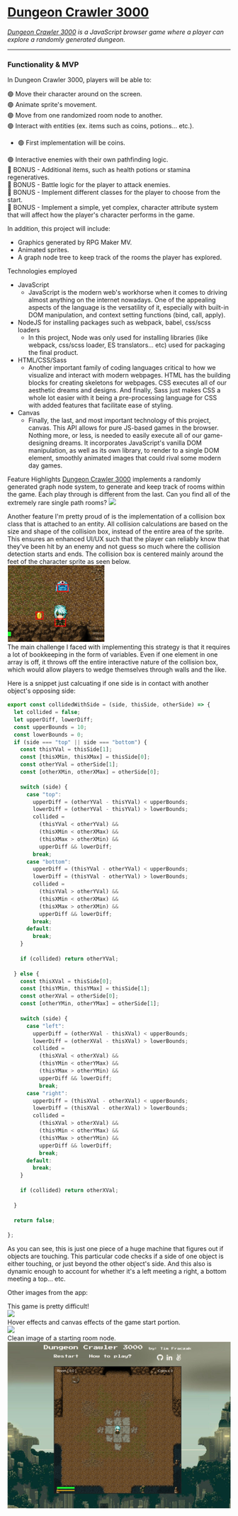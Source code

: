 # **[Dungeon Crawler 3000](https://tfraczak.github.io/dungeon_crawler/)**

*[Dungeon Crawler 3000](https://tfraczak.github.io/dungeon_crawler/) is a JavaScript browser game where a player can explore a randomly generated dungeon.*

---

### Functionality & MVP

In Dungeon Crawler 3000, players will be able to:

🟢 Move their character around on the screen.  
🟢 Animate sprite's movement.  
🟢 Move from one randomized room node to another.  
🟢 Interact with entities (ex. items such as coins, potions... etc.).  
  - 🟢 First implementation will be coins.  

🟢 Interactive enemies with their own pathfinding logic.  
🔴 BONUS - Additional items, such as health potions or stamina regeneratives.  
🔴 BONUS - Battle logic for the player to attack enemies.  
🔴 BONUS - Implement different classes for the player to choose from the start.  
🔴 BONUS - Implement a simple, yet complex, character attribute system that will affect how the player's character performs in the game.  

In addition, this project will include:

- Graphics generated by RPG Maker MV.
- Animated sprites.
- A graph node tree to keep track of the rooms the player has explored.

Technologies employed

- JavaScript
  - JavaScript is the modern web's workhorse when it comes to driving almost anything on the internet nowadays. One of the appealing aspects of the language is the versatility of it, especially with built-in DOM manipulation, and context setting functions (bind, call, apply).
- NodeJS for installing packages such as webpack, babel, css/scss loaders
  - In this project, Node was only used for installing libraries (like webpack, css/scss loader, ES translators... etc) used for packaging the final product.
- HTML/CSS/Sass
  - Another important family of coding languages critical to how we visualize and interact with modern webpages. HTML has the building blocks for creating skeletons for webpages. CSS executes all of our aesthetic dreams and designs. And finally, Sass just makes CSS a whole lot easier with it being a pre-processing language for CSS with added features that facilitate ease of styling.
- Canvas
  - Finally, the last, and most important technology of this project, canvas. This API allows for pure JS-based games in the browser. Nothing more, or less, is needed to easily execute all of our game-designing dreams. It incorporates JavaScript's vanilla DOM manipulation, as well as its own library, to render to a single DOM element, smoothly animated images that could rival some modern day games.

Feature Highlights
[Dungeon Crawler 3000](https://tfraczak.github.io/dungeon_crawler/) implements a randomly generated graph node system, to generate and keep track of rooms within the game. Each play through is different from the last. Can you find all of the extremely rare single path rooms? 
<img src="https://github.com/tfraczak/dungeon_crawler/blob/main/design_docs/room_nodes.gif?raw=true" />

Another feature I'm pretty proud of is the implementation of a collision box class that is attached to an entity. All collision calculations are based on the size and shape of the collision box, instead of the entire area of the sprite. This ensures an enhanced UI/UX such that the player can reliably know that they've been hit by an enemy and not guess so much where the collision detection starts and ends. The collision box is centered mainly around the feet of the character sprite as seen below.  
<img src="https://github.com/tfraczak/dungeon_crawler/blob/main/design_docs/col_box.png?raw=true" />  
The main challenge I faced with implementing this strategy is that it requires a lot of bookkeeping in the form of variables. Even if one element in one array is off, it throws off the entire interactive nature of the collision box, which would allow players to wedge themselves through walls and the like.

Here is a snippet just calcuating if one side is in contact with another object's opposing side:

```javascript
export const collidedWithSide = (side, thisSide, otherSide) => {
  let collided = false;
  let upperDiff, lowerDiff;
  const upperBounds = 10;
  const lowerBounds = 0;
  if (side === "top" || side === "bottom") {
    const thisYVal = thisSide[1];
    const [thisXMin, thisXMax] = thisSide[0];
    const otherYVal = otherSide[1];
    const [otherXMin, otherXMax] = otherSide[0];
    
    switch (side) {
      case "top":
        upperDiff = (otherYVal - thisYVal) < upperBounds;
        lowerDiff = (otherYVal - thisYVal) > lowerBounds;
        collided = 
          (thisYVal < otherYVal) &&
          (thisXMin < otherXMax) &&
          (thisXMax > otherXMin) &&
          upperDiff && lowerDiff;
        break;
      case "bottom":
        upperDiff = (thisYVal - otherYVal) < upperBounds;
        lowerDiff = (thisYVal - otherYVal) > lowerBounds;
        collided = 
          (thisYVal > otherYVal) &&
          (thisXMin < otherXMax) &&
          (thisXMax > otherXMin) &&
          upperDiff && lowerDiff;
        break;
      default:
        break;
    }

    if (collided) return otherYVal;

  } else {
    const thisXVal = thisSide[0];
    const [thisYMin, thisYMax] = thisSide[1];
    const otherXVal = otherSide[0];
    const [otherYMin, otherYMax] = otherSide[1];
    
    switch (side) {
      case "left":
        upperDiff = (otherXVal - thisXVal) < upperBounds;
        lowerDiff = (otherXVal - thisXVal) > lowerBounds;
        collided = 
          (thisXVal < otherXVal) &&
          (thisYMin < otherYMax) &&
          (thisYMax > otherYMin) &&
          upperDiff && lowerDiff;
          break;
      case "right":
        upperDiff = (thisXVal - otherXVal) < upperBounds;
        lowerDiff = (thisXVal - otherXVal) > lowerBounds;
        collided = 
          (thisXVal > otherXVal) &&
          (thisYMin < otherYMax) &&
          (thisYMax > otherYMin) &&
          upperDiff && lowerDiff;
          break;
      default:
        break;
    }

    if (collided) return otherXVal;
    
  }

  return false;

};
```
As you can see, this is just one piece of a huge machine that figures out if objects are touching. This particular code checks if a side of one object is either touching, or just beyond the other object's side. And this also is dynamic enough to account for whether it's a left meeting a right, a bottom meeting a top... etc.

Other images from the app:

This game is pretty difficult!  
<img src="https://github.com/tfraczak/dungeon_crawler/blob/main/design_docs/game_over.gif?raw=true" />  
Hover effects and canvas effects of the game start portion.  
<img src="https://github.com/tfraczak/dungeon_crawler/blob/main/design_docs/dc_game_start.gif?raw=true" />  
Clean image of a starting room node.  
<img src="https://github.com/tfraczak/dungeon_crawler/blob/main/design_docs/dc3000.png?raw=true" />  
<img src="" />
